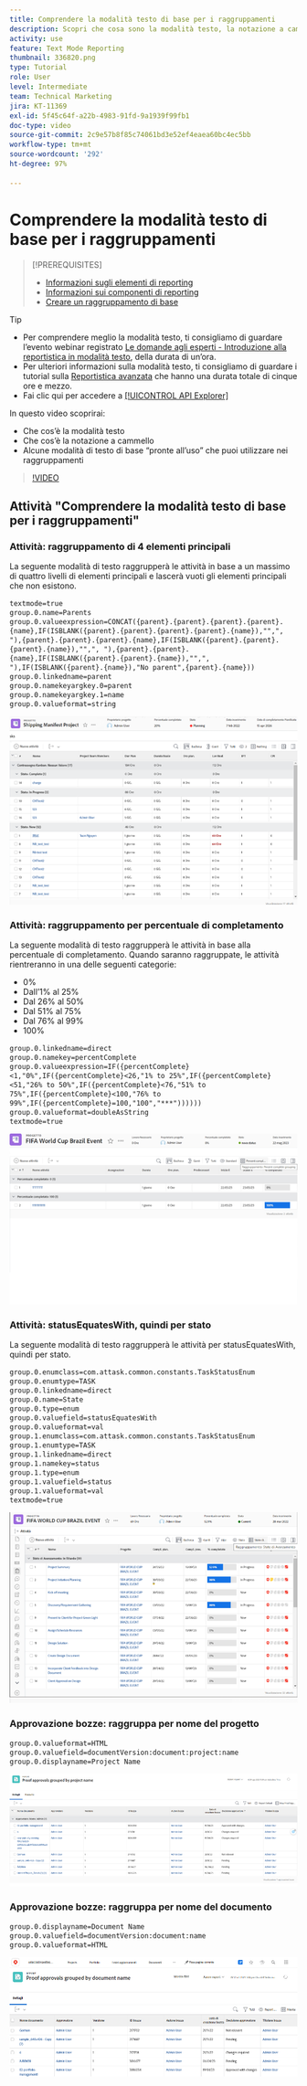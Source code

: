 ```yaml
---
title: Comprendere la modalità testo di base per i raggruppamenti
description: Scopri che cosa sono la modalità testo, la notazione a cammello e alcune modalità testo di base “pronte per l’uso” che puoi utilizzare nei raggruppamenti in Workfront.
activity: use
feature: Text Mode Reporting
thumbnail: 336820.png
type: Tutorial
role: User
level: Intermediate
team: Technical Marketing
jira: KT-11369
exl-id: 5f45c64f-a22b-4983-91fd-9a1939f99fb1
doc-type: video
source-git-commit: 2c9e57b8f85c74061bd3e52ef4eaea60bc4ec5bb
workflow-type: tm+mt
source-wordcount: '292'
ht-degree: 97%

---
```


# Comprendere la modalità testo di base per i raggruppamenti

>[!PREREQUISITES]
>
>* [Informazioni sugli elementi di reporting](https://experienceleague.adobe.com/docs/workfront-learn/tutorials-workfront/reporting/basic-reporting/reporting-elements.html?lang=it)
>* [Informazioni sui componenti di reporting](https://experienceleague.adobe.com/docs/workfront-learn/tutorials-workfront/reporting/basic-reporting/reporting-components.html?lang=it)
>* [Creare un raggruppamento di base](https://experienceleague.adobe.com/docs/workfront-learn/tutorials-workfront/reporting/basic-reporting/create-a-basic-grouping.html?lang=it)


>[!TIP]
>
>* Per comprendere meglio la modalità testo, ti consigliamo di guardare l’evento webinar registrato [Le domande agli esperti - Introduzione alla reportistica in modalità testo](https://experienceleague.adobe.com/docs/workfront-events/events/reporting-and-dashboards/introduction-to-text-mode-reporting.html?lang=it), della durata di un’ora.
>* Per ulteriori informazioni sulla modalità testo, ti consigliamo di guardare i tutorial sulla [Reportistica avanzata](https://experienceleague.adobe.com/docs/workfront-learn/tutorials-workfront/reporting/advanced-reporting/welcome-to-advanced-reporting.html?lang=it) che hanno una durata totale di cinque ore e mezzo.
>* Fai clic qui per accedere a [[!UICONTROL API Explorer]](https://developer.adobe.com/workfront/api-explorer/)

In questo video scoprirai:

* Che cos’è la modalità testo
* Che cos’è la notazione a cammello
* Alcune modalità di testo di base “pronte all’uso” che puoi utilizzare nei raggruppamenti

>[!VIDEO](https://video.tv.adobe.com/v/3422898/?quality=12&learn=on&captions=ita)

## Attività &quot;Comprendere la modalità testo di base per i raggruppamenti&quot;

### Attività: raggruppamento di 4 elementi principali

La seguente modalità di testo raggrupperà le attività in base a un massimo di quattro livelli di elementi principali e lascerà vuoti gli elementi principali che non esistono.

```
textmode=true
group.0.name=Parents
group.0.valueexpression=CONCAT({parent}.{parent}.{parent}.{parent}.{name},IF(ISBLANK({parent}.{parent}.{parent}.{parent}.{name}),"",", "),{parent}.{parent}.{parent}.{name},IF(ISBLANK({parent}.{parent}.{parent}.{name}),"",", "),{parent}.{parent}.{name},IF(ISBLANK({parent}.{parent}.{name}),"",", "),IF(ISBLANK({parent}.{name}),"No parent",{parent}.{name}))
group.0.linkedname=parent
group.0.namekeyargkey.0=parent
group.0.namekeyargkey.1=name
group.0.valueformat=string
```

![Immagine di una schermata che mostra le attività del progetto raggruppate per 4 elementi principali](assets/4-parents-grouping.png)


### Attività: raggruppamento per percentuale di completamento

La seguente modalità di testo raggrupperà le attività in base alla percentuale di completamento. Quando saranno raggruppate, le attività rientreranno in una delle seguenti categorie:

* 0%
* Dall’1% al 25%
* Dal 26% al 50%
* Dal 51% al 75%
* Dal 76% al 99%
* 100%

```
group.0.linkedname=direct
group.0.namekey=percentComplete
group.0.valueexpression=IF({percentComplete}<1,"0%",IF({percentComplete}<26,"1% to 25%",IF({percentComplete}<51,"26% to 50%",IF({percentComplete}<76,"51% to 75%",IF({percentComplete}<100,"76% to 99%",IF({percentComplete}=100,"100","***"))))))
group.0.valueformat=doubleAsString
textmode=true
```

![Immagine della schermata che mostra le attività del progetto raggruppate per percentuale di completamento](assets/percent-complete-grouping.png)

### Attività: statusEquatesWith, quindi per stato

La seguente modalità di testo raggrupperà le attività per statusEquatesWith, quindi per stato.

```
group.0.enumclass=com.attask.common.constants.TaskStatusEnum
group.0.enumtype=TASK
group.0.linkedname=direct
group.0.name=State
group.0.type=enum
group.0.valuefield=statusEquatesWith
group.0.valueformat=val
group.1.enumclass=com.attask.common.constants.TaskStatusEnum
group.1.enumtype=TASK
group.1.linkedname=direct
group.1.namekey=status
group.1.type=enum
group.1.valuefield=status
group.1.valueformat=val
textmode=true
```

![Immagine dello schermo che mostra le attività del progetto raggruppate per statusEquatesWith](assets/status-equates-with.png)


### Approvazione bozze: raggruppa per nome del progetto

```
group.0.valueformat=HTML
group.0.valuefield=documentVersion:document:project:name
group.0.displayname=Project Name
```

![Immagine della schermata che mostra le approvazioni di bozze raggruppate per nome del progetto](assets/proof-approvals-grouped-by-project-name.png)


### Approvazione bozze: raggruppa per nome del documento

```
group.0.displayname=Document Name
group.0.valuefield=documentVersion:document:name
group.0.valueformat=HTML
```

![Immagine della schermata che mostra le approvazioni di bozze raggruppate per nome del progetto](assets/proof-approvals-grouped-by-doc-name.png)

